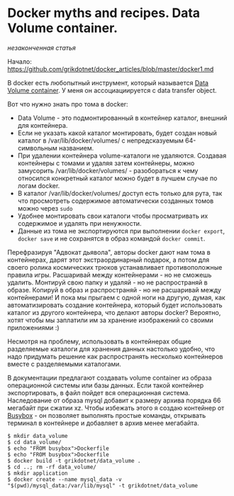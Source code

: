 Docker myths and recipes. Data Volume container.
========
*незаконченная статья*

Начало: https://github.com/grikdotnet/docker_articles/blob/master/docker1.md

В docker есть любопытный инструмент, который называется [Data Volume сontainer](https://docs.docker.com/userguide/dockervolumes/#creating-and-mounting-a-data-volume-container). 
У меня он ассоциациируется с data transfer object.

Вот что нужно знать про тома в docker:
* Data Volume - это подмонтированный в контейнер каталог, внешний для контейнера.
* Если не указать какой каталог монтировать, будет создан новый каталог в /var/lib/docker/volumes/ с непредсказуемым 64-символьным названием.
* При удалении контейнера volume-каталоги не удаляются. Создавая контейнеры с томами и удаляя затем контейнеры, можно замусорить /var/lib/docker/volumes/ - разобораться к чему относился конкретный каталог можно будет в лучшем случае по логам docker.
* В каталог /var/lib/docker/volumes/ доступ есть только для рута, так что просмотреть содержимое автоматически созданных томов можно через `sudo`
* Удобнее монтировать свои каталоги чтобы просматривать их содержимое и удалять при ненужности.
* Данные из тома не экспортируются при выполнении `docker export`, `docker save` и не сохранятся в образ командой `docker commit`.

Перефразируя "Адвокат дьявола", авторы docker дают нам тома в контейнерах, дарят этот экстраординарный подарок, а потом для своего ролика космических трюков устанавливает противоположные правила игры.
Расшаривай между контейнерами - но не сможешь удалить. Монтируй свою папку и удаляй - но не распространяй в образе. Копируй в образ и распространяй - но не расшаривай между контейнерами! И пока мы прыгаем с одной ноги на другую, думая, как автоматизировать создание контейнера, который будет использовать каталог из другого контейнера, что делают авторы docker? Вероятно, хотят чтобы мы заплатили им за хранение изображений со своими приложениями :)

Несмотря на проблему, использовать в контейнерах общие разделяемые каталоги для хранения данных настолько удобно, что надо придумать решение как распространять несколько контейнеров вместе с разделяемыми каталогами.

В документации предлагают создавать volume container из образа операционной системы или базы данных.
Если такой контейнер экспортировать, в файл пойдет вся операционная система. Наследование от образа mysql добавит к размеру архива порядка 66 мегабайт при сжатии xz. Чтобы избежать этого я создаю контейнер от [Busybox](https://hub.docker.com/r/library/busybox/) - он позволяет выполнять простые команды, открывать терминал в контейнере и добавляет в архив менее мегабайта.

```console
$ mkdir data_volume
$ cd data_volume/
$ echo "FROM busybox">Dockerfile
$ echo "FROM busybox">Dockerfile
$ docker build -t grikdotnet/data_volume .
$ cd ..; rm -rf data_volume/
$ mkdir application
$ docker create --name mysql_data -v "$(pwd)/mysql_data:/var/lib/mysql" -t grikdotnet/data_volume
```

